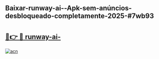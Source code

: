 ## Baixar-runway-ai--Apk-sem-anúncios-desbloqueado-completamente-2025-#7wb93

# <h2><a href="https://ainizakaria.my?title=runway-ai-&ref=20M">🔗👉 🔴 runway-ai-</a></h2>

[![acn](https://github.com/user-attachments/assets/0f9c940e-d8b0-45ae-aac7-cd30a18b3e1c)](https://ainizakaria.my?title=runway-ai-&ref=20M)

